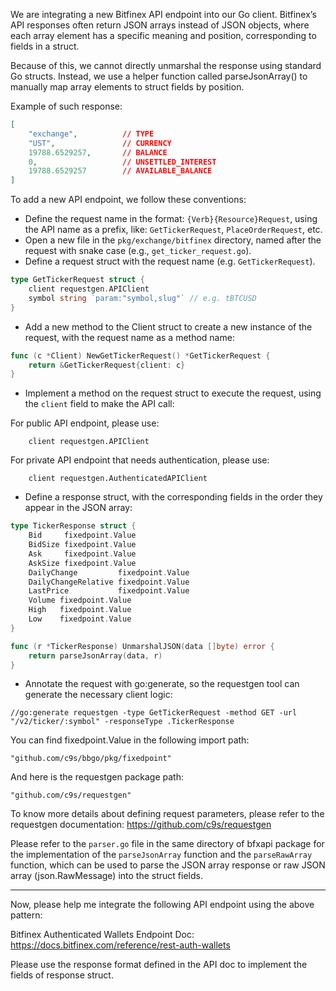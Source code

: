 We are integrating a new Bitfinex API endpoint into our Go client. Bitfinex’s API responses often return JSON arrays
instead of JSON objects, where each array element has a specific meaning and position, corresponding to fields in a
struct.

Because of this, we cannot directly unmarshal the response using standard Go structs. Instead, we use a helper function
called parseJsonArray() to manually map array elements to struct fields by position.

Example of such response:

```json
[
    "exchange",          // TYPE
    "UST",               // CURRENCY
    19788.6529257,       // BALANCE
    0,                   // UNSETTLED_INTEREST
    19788.6529257        // AVAILABLE_BALANCE
]
```

To add a new API endpoint, we follow these conventions:

* Define the request name in the format: `{Verb}{Resource}Request`, using the API name as a prefix, like: `GetTickerRequest`, `PlaceOrderRequest`, etc.
* Open a new file in the `pkg/exchange/bitfinex` directory, named after the request with snake case (e.g., `get_ticker_request.go`).
* Define a request struct with the request name (e.g. `GetTickerRequest`).

```go
type GetTickerRequest struct {
    client requestgen.APIClient
    symbol string `param:"symbol,slug"` // e.g. tBTCUSD
}

```

* Add a new method to the Client struct to create a new instance of the request, with the request name as a method name:

```go
func (c *Client) NewGetTickerRequest() *GetTickerRequest {
    return &GetTickerRequest{client: c}
}
```

* Implement a method on the request struct to execute the request, using the `client` field to make the API call:

For public API endpoint, please use:

        client requestgen.APIClient

For private API endpoint that needs authentication, please use:

        client requestgen.AuthenticatedAPIClient

* Define a response struct, with the corresponding fields in the order they appear in the JSON array:

```go
type TickerResponse struct {
    Bid     fixedpoint.Value
    BidSize fixedpoint.Value
    Ask     fixedpoint.Value
    AskSize fixedpoint.Value
    DailyChange         fixedpoint.Value
    DailyChangeRelative fixedpoint.Value
    LastPrice           fixedpoint.Value
    Volume fixedpoint.Value
    High   fixedpoint.Value
    Low    fixedpoint.Value
}

func (r *TickerResponse) UnmarshalJSON(data []byte) error {
    return parseJsonArray(data, r)
}

```

* Annotate the request with go:generate, so the requestgen tool can generate the necessary client logic:

```
//go:generate requestgen -type GetTickerRequest -method GET -url "/v2/ticker/:symbol" -responseType .TickerResponse
```

You can find fixedpoint.Value in the following import path:

    "github.com/c9s/bbgo/pkg/fixedpoint"

And here is the requestgen package path:

    "github.com/c9s/requestgen"

To know more details about defining request parameters, please refer to the requestgen documentation:
<https://github.com/c9s/requestgen>

Please refer to the `parser.go` file in the same directory of bfxapi package
for the implementation of the `parseJsonArray` function and the `parseRawArray` function, which can 
be used to parse the JSON array response or raw JSON array (json.RawMessage) into the struct fields.

---
Now, please help me integrate the following API endpoint using the above pattern:

Bitfinex Authenticated Wallets Endpoint Doc:
https://docs.bitfinex.com/reference/rest-auth-wallets

Please use the response format defined in the API doc to implement the fields of response struct.


